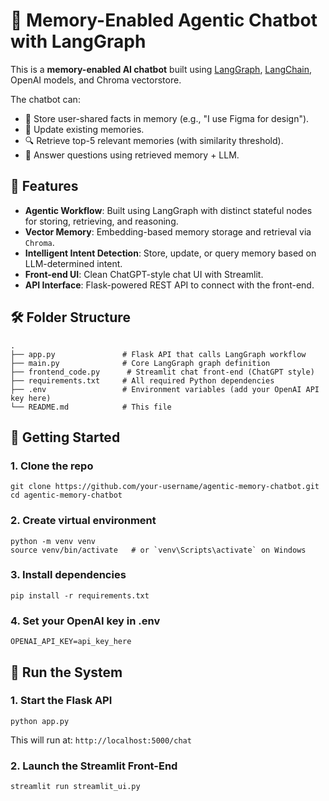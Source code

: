 # 🧠 Memory-Enabled Agentic Chatbot with LangGraph

This is a **memory-enabled AI chatbot** built using [LangGraph](https://github.com/langchain-ai/langgraph), [LangChain](https://www.langchain.com/), OpenAI models, and Chroma vectorstore.

The chatbot can:
- 🧠 Store user-shared facts in memory (e.g., "I use Figma for design").
- 🔄 Update existing memories.
- 🔍 Retrieve top-5 relevant memories (with similarity threshold).
- 💬 Answer questions using retrieved memory + LLM.

## 🧩 Features
- **Agentic Workflow**: Built using LangGraph with distinct stateful nodes for storing, retrieving, and reasoning.
- **Vector Memory**: Embedding-based memory storage and retrieval via `Chroma`.
- **Intelligent Intent Detection**: Store, update, or query memory based on LLM-determined intent.
- **Front-end UI**: Clean ChatGPT-style chat UI with Streamlit.
- **API Interface**: Flask-powered REST API to connect with the front-end.

## 🛠️ Folder Structure
```
.
├── app.py               # Flask API that calls LangGraph workflow
├── main.py              # Core LangGraph graph definition
├── frontend_code.py      # Streamlit chat front-end (ChatGPT style)
├── requirements.txt     # All required Python dependencies
├── .env                 # Environment variables (add your OpenAI API key here)
└── README.md            # This file
```

## 🚀 Getting Started

### 1. Clone the repo
```
git clone https://github.com/your-username/agentic-memory-chatbot.git
cd agentic-memory-chatbot
```
### 2. Create virtual environment
```
python -m venv venv
source venv/bin/activate   # or `venv\Scripts\activate` on Windows
```
### 3. Install dependencies
```
pip install -r requirements.txt
```
### 4. Set your OpenAI key in .env
```
OPENAI_API_KEY=api_key_here
```

## 🧠 Run the System

### 1. Start the Flask API
```
python app.py
```
This will run at: `http://localhost:5000/chat`

### 2. Launch the Streamlit Front-End
```
streamlit run streamlit_ui.py
```
